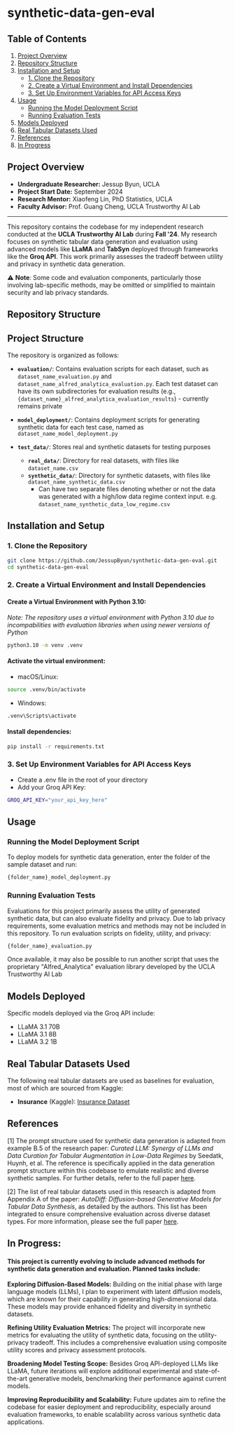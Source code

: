 # synthetic-data-gen-eval

## Table of Contents
1. [Project Overview](#project-overview)
2. [Repository Structure](#repository-structure)
3. [Installation and Setup](#installation-and-setup)
   - [1. Clone the Repository](#1-clone-the-repository)
   - [2. Create a Virtual Environment and Install Dependencies](#2-create-a-virtual-environment-and-install-dependencies)
   - [3. Set Up Environment Variables for API Access Keys](#3-set-up-environment-variables-for-api-access-keys)
4. [Usage](#usage)
   - [Running the Model Deployment Script](#running-the-model-deployment-script)
   - [Running Evaluation Tests](#running-evaluation-tests)
5. [Models Deployed](#models-deployed)
6. [Real Tabular Datasets Used](#real-tabular-datasets-used)
7. [References](#references)
8. [In Progress](#in-progress)

## Project Overview

- **Undergraduate Researcher:** Jessup Byun, UCLA
- **Project Start Date:** September 2024
- **Research Mentor:** Xiaofeng Lin, PhD Statistics, UCLA  
- **Faculty Advisor:** Prof. Guang Cheng, UCLA Trustworthy AI Lab
---

This repository contains the codebase for my independent research conducted at the **UCLA Trustworthy AI Lab** during **Fall '24**. My research focuses on synthetic tabular data generation and evaluation using advanced models like **LLaMA** and **TabSyn** deployed through frameworks like the **Groq API**. This work primarily assesses the tradeoff between utility and privacy in synthetic data generation.

⚠️ **Note**: Some code and evaluation components, particularly those involving lab-specific methods, may be omitted or simplified to maintain security and lab privacy standards. 

## Repository Structure

## Project Structure

The repository is organized as follows:

- **`evaluation/`**: Contains evaluation scripts for each dataset, such as `dataset_name_evaluation.py` and `dataset_name_alfred_analytica_evaluation.py`. Each test dataset can have its own subdirectories for evaluation results (e.g., `{dataset_name}_alfred_analytica_evaluation_results`) - currently remains private

- **`model_deployment/`**: Contains deployment scripts for generating synthetic data for each test case, named as `dataset_name_model_deployment.py`

- **`test_data/`**: Stores real and synthetic datasets for testing purposes
  - **`real_data/`**: Directory for real datasets, with files like `dataset_name.csv`
  - **`synthetic_data/`**: Directory for synthetic datasets, with files like `dataset_name_synthetic_data.csv`
      - Can have two separate files denoting whether or not the data was generated with a high/low data regime context input. e.g. `dataset_name_synthetic_data_low_regime.csv`

## Installation and Setup

### 1. Clone the Repository
```bash
git clone https://github.com/JessupByun/synthetic-data-gen-eval.git
cd synthetic-data-gen-eval
```

### 2. Create a Virtual Environment and Install Dependencies

#### Create a Virtual Environment with Python 3.10:

*Note: The repository uses a virtual environment with Python 3.10 due to incompabilities with evaluation libraries when using newer versions of Python*

```bash
python3.10 -m venv .venv
```

#### Activate the virtual environment:

- macOS/Linux:
```bash
source .venv/bin/activate
```
- Windows:
```bash
.venv\Scripts\activate
```

#### Install dependencies:

```bash
pip install -r requirements.txt
```

### 3. Set Up Environment Variables for API Access Keys

- Create a .env file in the root of your directory
- Add your Groq API Key:
```bash
GROQ_API_KEY="your_api_key_here"
```

## Usage

### Running the Model Deployment Script

To deploy models for synthetic data generation, enter the folder of the sample dataset and run:
```bash
{folder_name}_model_deployment.py
```

### Running Evaluation Tests

Evaluations for this project primarily assess the utility of generated synthetic data, but can also evaluate fidelity and privacy. Due to lab privacy requirements, some evaluation metrics and methods may not be included in this repository. To run evaluation scripts on fidelity, utility, and privacy:
```bash
{folder_name}_evaluation.py
```
Once available, it may also be possible to run another script that uses the proprietary "Alfred_Analytica" evaluation library developed by the UCLA Trustworthy AI Lab

## Models Deployed
Specific models deployed via the Groq API include:
- LLaMA 3.1 70B
- LLaMA 3.1 8B
- LLaMA 3.2 1B

## Real Tabular Datasets Used
The following real tabular datasets are used as baselines for evaluation, most of which are sourced from Kaggle:

- **Insurance** (Kaggle): [Insurance Dataset](https://www.kaggle.com/datasets/mirichoi0218/insurance)

## References

[1] The prompt structure used for synthetic data generation is adapted from example B.5 of the research paper: *Curated LLM: Synergy of LLMs and Data Curation for Tabular Augmentation in Low-Data Regimes* by Seedatk, Huynh, et al. The reference is specifically applied in the data generation prompt structure within this codebase to emulate realistic and diverse synthetic samples. For further details, refer to the full paper [here](https://arxiv.org/pdf/2312.12112).

[2] The list of real tabular datasets used in this research is adapted from Appendix A of the paper: *AutoDiff: Diffusion-based Generative Models for Tabular Data Synthesis*, as detailed by the authors. This list has been integrated to ensure comprehensive evaluation across diverse dataset types. For more information, please see the full paper [here](https://arxiv.org/pdf/2310.15479).

## In Progress:

#### This project is currently evolving to include advanced methods for synthetic data generation and evaluation. Planned tasks include:

**Exploring Diffusion-Based Models:** Building on the initial phase with large language models (LLMs), I plan to experiment with latent diffusion models, which are known for their capability in generating high-dimensional data. These models may provide enhanced fidelity and diversity in synthetic datasets.

**Refining Utility Evaluation Metrics:** The project will incorporate new metrics for evaluating the utility of synthetic data, focusing on the utility-privacy tradeoff. This includes a comprehensive evaluation using composite utility scores and privacy assessment protocols.

**Broadening Model Testing Scope:** Besides Groq API-deployed LLMs like LLaMA, future iterations will explore additional experimental and state-of-the-art generative models, benchmarking their performance against current models.

**Improving Reproducibility and Scalability:** Future updates aim to refine the codebase for easier deployment and reproducibility, especially around evaluation frameworks, to enable scalability across various synthetic data applications.

